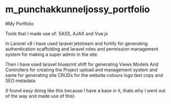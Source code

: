 # m_punchakkunneljossy_portfolio

#My Portfolio

Tools that I made use of:
SASS, AJAX and Vue.js

In Laravel v8 i have used laravel jetstream and fortify for generating authentication scaffolding and laravel roles and permission management system for making a super admin in the site.

Then i have used laravel blueprint shift for generating Views Models And Controllers for creating the Project upload and management system and same for generating site CRUDs for the website colours logo text copy and SEO metadata

(I found easy doing like this because I have a base in it, thats why I went out of the way and made use of this)


